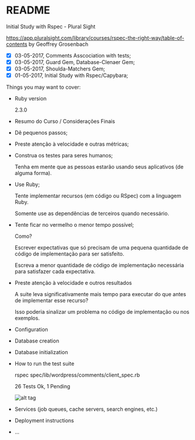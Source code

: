 # README

Initial Study  with Rspec - Plural Sight 

https://app.pluralsight.com/library/courses/rspec-the-right-way/table-of-contents
by Geoffrey Grosenbach

- [x] 03-05-2017, Comments Asscociation with tests;
- [x] 03-05-2017, Guard Gem, Database-Clenaer Gem;
- [x] 03-05-2017, Shoulda-Matchers Gem;
- [x] 01-05-2017, Initial Study with Rspec/Capybara;

Things you may want to cover:

* Ruby version

  2.3.0

* Resumo do Curso / Considerações Finais

- Dê pequenos passos;

- Preste atenção à velocidade e outras métricas;

- Construa os testes para seres humanos;

  Tenha em mente que as pessoas estarão usando seus aplicativos (de alguma forma).

- Use Ruby;

  Tente implementar recursos (em código ou RSpec) com a linguagem Ruby. 
  
  Somente use as dependências de terceiros quando necessário.

- Tente ficar no vermelho o menor tempo possível;

  Como?

  Escrever expectativas que só precisam de uma pequena quantidade de código de implementação para ser satisfeito.

  Escreva a menor quantidade de código de implementação necessária para satisfazer cada expectativa.

- Preste atenção à velocidade e outros resultados

  A suite leva significativamente mais tempo para executar do que antes de implementar esse recurso? 
  
  Isso poderia sinalizar um problema no código de implementação ou nos exemplos.


* Configuration

* Database creation

* Database initialization

* How to run the test suite
  
  rspec spec/lib/wordpress/comments/client_spec.rb

  26 Tests Ok, 1 Pending
  
  ![alt tag](http://i.imgur.com/0MOTkXU.png)

* Services (job queues, cache servers, search engines, etc.)

* Deployment instructions

* ...
